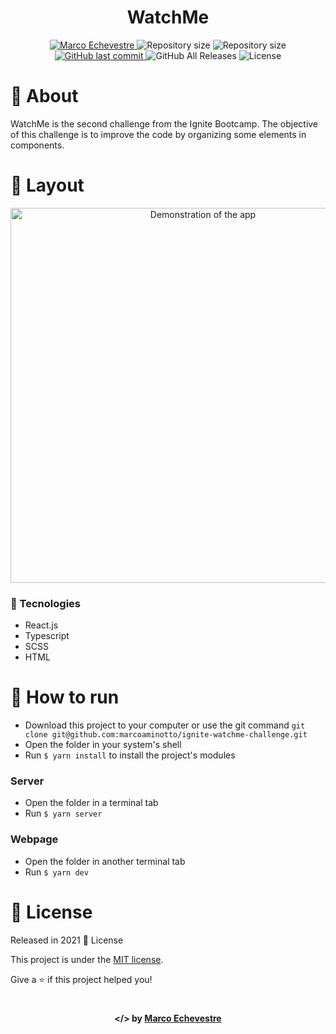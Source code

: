 <h1 align="center">WatchMe</h1>
    
<p align="center">	
  <a href="https://www.linkedin.com/in/marco-echevestre/">
      <img alt="Marco Echevestre" src="https://img.shields.io/badge/-Marco Echevestre-FAE800?style=flat&logo=Linkedin&logoColor=black" />
  </a>
  <img alt="Repository size" src="https://img.shields.io/github/repo-size/marcoaminotto/ignite-watchme-challenge?color=FAE800">
  <img alt="Repository size" src="https://img.shields.io/github/languages/code-size/marcoaminotto/ignite-watchme-challenge?color=FAE800">
  <a href="https://github.com/marcoaminotto/ignite-watchme-challenge/commits/master">
    <img alt="GitHub last commit" src="https://img.shields.io/github/last-commit/marcoaminotto/ignite-watchme-challenge?color=FAE800">
  </a> 
  <img alt="GitHub All Releases" src="https://img.shields.io/github/downloads/marcoaminotto/ignite-watchme-challenge/total?logo=GitHub&style=flat&color=FAE800">
  <img alt="License" src="https://img.shields.io/badge/license-MIT-FAE800">
</p>

# 📖 About

WatchMe is the second challenge from the Ignite Bootcamp. The objective of this challenge is to improve the code by organizing some elements in components.

# 📐 Layout

<div align="center">
  <img src="./.github/watchme.gif" width="600px" alt="Demonstration of the app">
</div>

### 🚀 Tecnologies

- React.js
- Typescript
- SCSS
- HTML

# 🔧 How to run

- Download this project to your computer or use the git command `git clone git@github.com:marcoaminotto/ignite-watchme-challenge.git`
- Open the folder in your system's shell
- Run `$ yarn install` to install the project's modules

### Server

- Open the folder in a terminal tab
- Run `$ yarn server`

### Webpage

- Open the folder in another terminal tab
- Run `$ yarn dev`

# :closed_book: License

Released in 2021 :closed_book: License

This project is under the [MIT license](./LICENSE).

Give a ⭐️ if this project helped you!

#

<p align="center">
   <b> &#60;/&#62; by <a href="https://www.linkedin.com/in/marco-echevestre/">Marco Echevestre</a></b>
</p>
